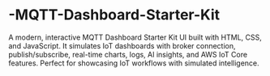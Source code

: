 # -MQTT-Dashboard-Starter-Kit
A modern, interactive MQTT Dashboard Starter Kit UI built with HTML, CSS, and JavaScript. It simulates IoT dashboards with broker connection, publish/subscribe, real-time charts, logs, AI insights, and AWS IoT Core features. Perfect for showcasing IoT workflows with simulated intelligence.
